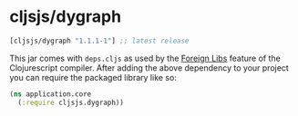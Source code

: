 # cljsjs/dygraph
[](dependency)
```clojure
[cljsjs/dygraph "1.1.1-1"] ;; latest release
```
[](/dependency)

This jar comes with `deps.cljs` as used by the [Foreign Libs][flibs] feature
of the Clojurescript compiler. After adding the above dependency to your project
you can require the packaged library like so:

```clojure
(ns application.core
  (:require cljsjs.dygraph))
```
[flibs]: https://github.com/clojure/clojurescript/wiki/Packaging-Foreign-Dependencies



